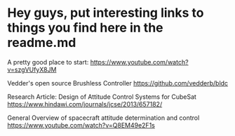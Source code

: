 # Hey guys, put interesting links to things you find here in the readme.md

A pretty good place to start:
https://www.youtube.com/watch?v=szgVUfyX8JM

Vedder's open source Brushless Controller
https://github.com/vedderb/bldc

Research Article: Design of Attitude Control Systems for CubeSat
https://www.hindawi.com/journals/jcse/2013/657182/

General Overview of spacecraft attitude determination and control
https://www.youtube.com/watch?v=Q8EM49e2F1s
